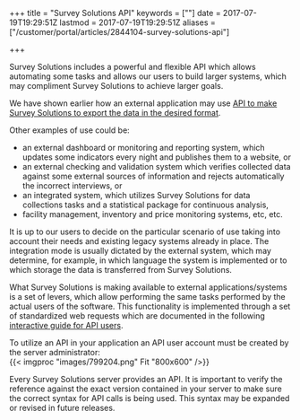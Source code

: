 ﻿+++
title = "Survey Solutions API"
keywords = [""]
date = 2017-07-19T19:29:51Z
lastmod = 2017-07-19T19:29:51Z
aliases = ["/customer/portal/articles/2844104-survey-solutions-api"]

+++

Survey Solutions includes a powerful and flexible API which allows
automating some tasks and allows our users to build larger systems,
which may compliment Survey Solutions to achieve larger goals.   
  
We have shown earlier how an external application may use [API to make
Survey Solutions to export the data in the desired
format](/headquarters/api-for-data-export).  
  
Other examples of use could be:

-   an external dashboard or monitoring and reporting system, which
    updates some indicators every night and publishes them to a website,
    or
-   an external checking and validation system which verifies collected
    data against some external sources of information and rejects
    automatically the incorrect interviews, or
-   an integrated system, which utilizes Survey Solutions for data
    collections tasks and a statistical package for continuous analysis,
-   facility management, inventory and price monitoring systems, etc,
    etc.

  
It is up to our users to decide on the particular scenario of use taking
into account their needs and existing legacy systems already in place.
The integration mode is usually dictated by the external system, which
may determine, for example, in which language the system is implemented
or to which storage the data is transferred from Survey Solutions.  
  
What Survey Solutions is making available to external
applications/systems is a set of levers, which allow performing the same
tasks performed by the actual users of the software. This functionality
is implemented through a set of standardized web requests which are
documented in the following [interactive guide for API
users](https://demo.mysurvey.solutions/apidocs/index#/).  
  
To utilize an API in your application an API user account must be
created by the server administrator:  
{{< imgproc "images/799204.png" Fit "800x600" />}}  
  
Every Survey Solutions server provides an API. It is important to verify
the reference against the exact version contained in your server to make
sure the correct syntax for API calls is being used. This syntax may be
expanded or revised in future releases.
